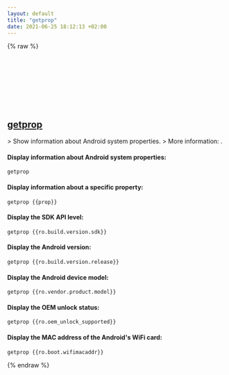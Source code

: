 ```yaml
---
layout: default
title: "getprop"
date: 2021-06-25 18:12:13 +02:00
---
```

{% raw %}
<h2 id="getprop">
  <a href="/en/android/getprop.html">getprop</a> <a href="#getprop"><svg class="icon">
    <use href="/assets/images/unicode_sprite.svg#link" />
  </svg></a>
</h2>
> Show information about Android system properties.
> More information: <https://manned.org/getprop>.

#### Display information about Android system properties:
```shell
getprop
```
#### Display information about a specific property:
```shell
getprop {{prop}}
```
#### Display the SDK API level:
```shell
getprop {{ro.build.version.sdk}}
```
#### Display the Android version:
```shell
getprop {{ro.build.version.release}}
```
#### Display the Android device model:
```shell
getprop {{ro.vendor.product.model}}
```
#### Display the OEM unlock status:
```shell
getprop {{ro.oem_unlock_supported}}
```
#### Display the MAC address of the Android's WiFi card:
```shell
getprop {{ro.boot.wifimacaddr}}
```
{% endraw %}